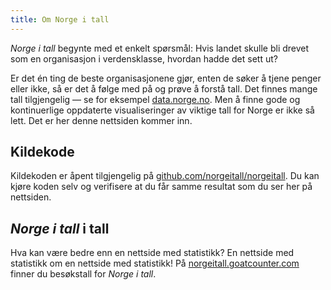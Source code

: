 ```yaml
---
title: Om Norge i tall
---
```


_Norge i tall_ begynte med et enkelt spørsmål: Hvis landet skulle bli drevet som en organisasjon i verdensklasse, hvordan hadde det sett ut?

Er det én ting de beste organisasjonene gjør, enten de søker å tjene penger eller ikke, så er det å følge med på og prøve å forstå tall. Det finnes mange tall tilgjengelig — se for eksempel [data.norge.no](https://data.norge.no). Men å finne gode og kontinuerlige oppdaterte visualiseringer av viktige tall for Norge er ikke så lett. Det er her denne nettsiden kommer inn.

## Kildekode

Kildekoden er åpent tilgjengelig på [github.com/norgeitall/norgeitall](https://github.com/norgeitall/norgeitall). Du kan kjøre koden selv og verifisere at du får samme resultat som du ser her på nettsiden.

## _Norge i tall_ i tall

Hva kan være bedre enn en nettside med statistikk? En nettside med statistikk om en nettside med statistikk! På [norgeitall.goatcounter.com](https://norgeitall.goatcounter.com/) finner du besøkstall for _Norge i tall_.

